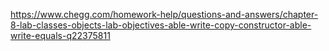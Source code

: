 https://www.chegg.com/homework-help/questions-and-answers/chapter-8-lab-classes-objects-lab-objectives-able-write-copy-constructor-able-write-equals-q22375811

